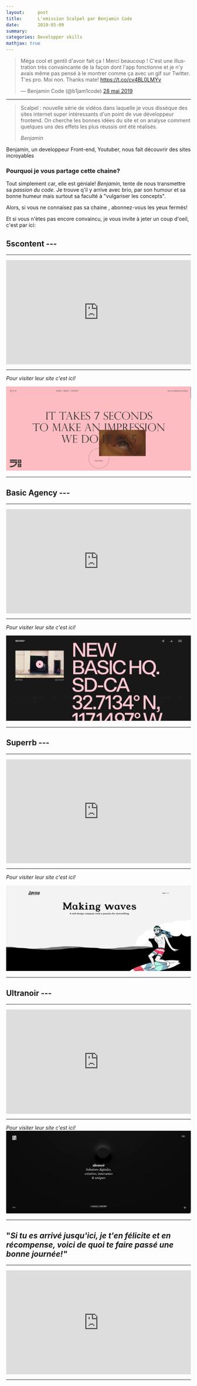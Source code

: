 ```yaml
---
layout:     post
title:      L'emission Scalpel par Benjamin Code
date:       2019-05-09
summary:  
categories: Developper skills
mathjax: true
---
```

<blockquote class="twitter-tweet" data-lang="fr"><p lang="fr" dir="ltr">Méga cool et gentil d&#39;avoir fait ça ! Merci beaucoup ! C&#39;est une illustration très convaincante de la façon dont l&#39;app fonctionne et je n&#39;y avais même pas pensé à le montrer comme ça avec un gif sur Twitter. T&#39;es pro. Moi non. Thanks mate! <a href="https://t.co/cv4BL0LMYv">https://t.co/cv4BL0LMYv</a></p>&mdash; Benjamin Code (@b1jam1code) <a href="https://twitter.com/b1jam1code/status/1133368381040734208?ref_src=twsrc%5Etfw">28 mai 2019</a></blockquote>
<script async src="https://platform.twitter.com/widgets.js" charset="utf-8"></script>

---
<blockquote>
<p>
	Scalpel : nouvelle série de vidéos dans laquelle je vous dissèque des sites internet super intéressants d'un point de vue développeur frontend. 
    On cherche les bonnes idées du site et on analyse comment quelques uns des effets les plus réussis ont été réalisés.
</p>      
<footer>
	<cite title="author">Benjamin</cite>
</footer>
</blockquote>

Benjamin, un developpeur Front-end, Youtuber, nous fait découvrir des sites incroyables

### Pourquoi je vous partage cette chaine? 

Tout simplement car, elle est géniale!
*Benjamin*, tente de nous transmettre sa *passion du code*. 
Je trouve q'il y arrive avec brio, par son humour et sa bonne humeur mais surtout sa faculté à "vulgariser les concepts".
 
Alors, si vous ne connaisez pas sa chaine , abonnez-vous les yeux fermés!


Et si vous n'ètes pas encore convaincu, je vous invite à jeter un coup d'oeil, c'est par ici:




## 5scontent ---
---

<style>.embed-container { position: relative; padding-bottom: 56.25%; height: 0; overflow: hidden; max-width: 100%; } .embed-container iframe, .embed-container object, .embed-container embed { position: absolute; top: 0; left: 0; width: 100%; height: 100%; }</style><div class='embed-container'><iframe src='https://www.youtube.com/embed//KKZyB3bc52Q' frameborder='0' allowfullscreen></iframe></div>

---
*Pour visiter leur site c'est ici!*

[<img src="/images/5scontent.png">](https://5scontent.com/)

---


## Basic Agency ---
---

<style>.embed-container { position: relative; padding-bottom: 56.25%; height: 0; overflow: hidden; max-width: 100%; } .embed-container iframe, .embed-container object, .embed-container embed { position: absolute; top: 0; left: 0; width: 100%; height: 100%; }</style><div class='embed-container'><iframe src='https://www.youtube.com/embed//511Se3worgg' frameborder='0' allowfullscreen></iframe></div>
---
*Pour visiter leur site c'est ici!*

[<img src="/images/basicagency.png">](https://moves.basicagency.com/)

---



## Superrb ---

---

<style>.embed-container { position: relative; padding-bottom: 56.25%; height: 0; overflow: hidden; max-width: 100%; } .embed-container iframe, .embed-container object, .embed-container embed { position: absolute; top: 0; left: 0; width: 100%; height: 100%; }</style><div class='embed-container'><iframe src='https://www.youtube.com/embed//z8AG19xhJa0' frameborder='0' allowfullscreen></iframe></div>




---
*Pour visiter leur site c'est ici!*

[<img src="/images/superrb.png">](https://www.superrb.com/)

---

## Ultranoir ---
---

<style>.embed-container { position: relative; padding-bottom: 56.25%; height: 0; overflow: hidden; max-width: 100%; } .embed-container iframe, .embed-container object, .embed-container embed { position: absolute; top: 0; left: 0; width: 100%; height: 100%; }</style><div class='embed-container'><iframe src='https://www.youtube.com/embed/M1boAD6cXlA' frameborder='0' allowfullscreen></iframe></div>

---

*Pour visiter leur site c'est ici!*
[<img src="/images/ultra.png">](https://www.ultranoir.com/)

---



## "*Si tu es arrivé jusqu'ici, je t'en félicite et en récompense, voici de quoi te faire passé une bonne journée!"*

---

<style>.embed-container { position: relative; padding-bottom: 56.25%; height: 0; overflow: hidden; max-width: 100%; } .embed-container iframe, .embed-container object, .embed-container embed { position: absolute; top: 0; left: 0; width: 100%; height: 100%; }</style><div class='embed-container'><iframe src='https://www.youtube.com/embed/B1j9up04Paw' frameborder='0' allowfullscreen></iframe></div>
 ---
